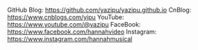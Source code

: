 GitHub Blog: https://github.com/yazipu/yazipu.github.io
CnBlog: https://www.cnblogs.com/yipu
YouTube: https://www.youtube.com/@yazipu
FaceBook: https://www.facebook.com/hannahvideo
Instagram: https://www.instagram.com/hannahmusical